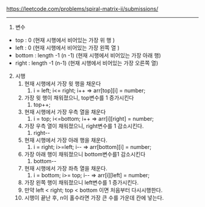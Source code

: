 https://leetcode.com/problems/spiral-matrix-ii/submissions/

---

1. 변수
- top : 0 (현재 시행에서 비어있는 가장 위 행 )
- left : 0 (현재 시행에서 비어있는 가장 왼쪽 열 )
- bottom : length -1 (n -1) (현재 시행에서 비어있는 가장 아래 행)
- right : length -1 (n-1) (현재 시행에서 비어있는 가장 오른쪽 열)

2. 시행 
   1. 현재 시행에서 가장 윗 행을 채운다 
      1. i = left; i<= right; i++ => arr[top][i] = number;
   2. 가장 윗 행이 채워졌으니, top변수를 1 증가시킨다
      1. top++;
   3. 현재 시행에서 가장 우측 열을 채운다
      1. i = top; i<=bottom; i++ => arr[i][right] = number;
   4. 가장 우측 열이 채워졌으니, right변수를 1 감소시킨다. 
      1. right--
   5. 현재 시행에서 가장 아래 행을 채운다. 
      1. i = right; i>=left; i-- => arr[bottom][i] = number;
   6. 가장 아래 행이 채워졌으니 bottom변수를1 감소시킨다 
      1. bottom--
   7. 현재 시행에서 가장 좌측 열을 채운다. 
      1. i = bottom; i>= top; i-- => arr[i][left] = number;
   8. 가장 왼쪽 행이 채워졌으니 left변수를 1 증가시킨다. 
   9. 만약 left < right; top < bottom 이면 처음부터 다시시행한다. 
   10. 시행이 끝난 후, n이 홀수라면 가장 큰 수를 가운데 칸에 넣는다. 
